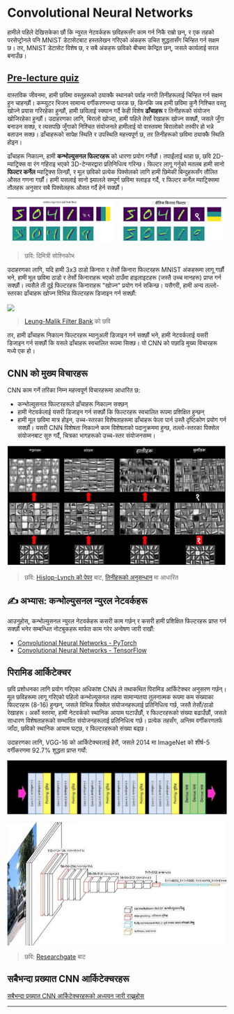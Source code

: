 <!--
CO_OP_TRANSLATOR_METADATA:
{
  "original_hash": "a560d5b845962cf33dc102266e409568",
  "translation_date": "2025-09-23T07:15:35+00:00",
  "source_file": "lessons/4-ComputerVision/07-ConvNets/README.md",
  "language_code": "ne"
}
-->
# Convolutional Neural Networks

हामीले पहिले देखिसकेका छौं कि न्युरल नेटवर्कहरू छविहरूसँग काम गर्न निकै राम्रो छन्, र एक तहको परसेप्ट्रोनले पनि MNIST डेटासेटबाट हस्तलेखन गरिएको अंकहरू उचित शुद्धतासँग चिन्हित गर्न सक्षम छ। तर, MNIST डेटासेट विशेष छ, र सबै अंकहरू छविको बीचमा केन्द्रित छन्, जसले कार्यलाई सरल बनाउँछ।

## [Pre-lecture quiz](https://ff-quizzes.netlify.app/en/ai/quiz/13)

वास्तविक जीवनमा, हामी छविमा वस्तुहरूको ठ्याक्कै स्थानको पर्वाह नगरी तिनीहरूलाई चिन्हित गर्न सक्षम हुन चाहन्छौं। कम्प्युटर भिजन सामान्य वर्गीकरणभन्दा फरक छ, किनकि जब हामी छविमा कुनै निश्चित वस्तु खोज्ने प्रयास गरिरहेका हुन्छौं, हामी छविलाई स्क्यान गर्दै केही विशेष **ढाँचाहरू** र तिनीहरूको संयोजन खोजिरहेका हुन्छौं। उदाहरणका लागि, बिरालो खोज्दा, हामी पहिले तेर्सो रेखाहरू खोज्न सक्छौं, जसले जुँगा बनाउन सक्छ, र त्यसपछि जुँगाको निश्चित संयोजनले हामीलाई यो वास्तवमा बिरालोको तस्वीर हो भन्ने बताउन सक्छ। ढाँचाहरूको सापेक्ष स्थिति र उपस्थिति महत्त्वपूर्ण छ, तर तिनीहरूको छविमा ठ्याक्कै स्थिति होइन।

ढाँचाहरू निकाल्न, हामी **कन्भोल्युसनल फिल्टरहरू** को धारणा प्रयोग गर्नेछौं। तपाईंलाई थाहा छ, छवि 2D-म्याट्रिक्स वा रंग गहिराइ भएको 3D-टेन्सरद्वारा प्रतिनिधित्व गरिन्छ। फिल्टर लागू गर्नुको मतलब हामी सानो **फिल्टर कर्नेल** म्याट्रिक्स लिन्छौं, र मूल छविको प्रत्येक पिक्सेलको लागि हामी छिमेकी बिन्दुहरूसँग तौलित औसत गणना गर्छौं। हामी यसलाई सानो झ्यालले सम्पूर्ण छविमा स्लाइड गर्दै, र फिल्टर कर्नेल म्याट्रिक्समा तौलहरू अनुसार सबै पिक्सेलहरू औसत गर्दै हेर्न सक्छौं।

![Vertical Edge Filter](../../../../../translated_images/filter-vert.b7148390ca0bc356ddc7e55555d2481819c1e86ddde9dce4db5e71a69d6f887f.ne.png) | ![Horizontal Edge Filter](../../../../../translated_images/filter-horiz.59b80ed4feb946efbe201a7fe3ca95abb3364e266e6fd90820cb893b4d3a6dda.ne.png)
----|----

> छवि: दिमित्री सोश्निकोभ

उदाहरणका लागि, यदि हामी 3x3 ठाडो किनारा र तेर्सो किनारा फिल्टरहरू MNIST अंकहरूमा लागू गर्छौं भने, हामी मूल छविमा ठाडो र तेर्सो किनाराहरू भएको ठाउँमा हाइलाइटहरू (जस्तै उच्च मानहरू) प्राप्त गर्न सक्छौं। त्यसैले ती दुई फिल्टरहरू किनाराहरू "खोज्न" प्रयोग गर्न सकिन्छ। यसैगरी, हामी अन्य तल्लो-स्तरका ढाँचाहरू खोज्न विभिन्न फिल्टरहरू डिजाइन गर्न सक्छौं:

<img src="images/lmfilters.jpg" width="500" align="center"/>

> [Leung-Malik Filter Bank](https://www.robots.ox.ac.uk/~vgg/research/texclass/filters.html) को छवि

तर, हामी ढाँचाहरू निकाल्न फिल्टरहरू म्यानुअली डिजाइन गर्न सक्छौं भने, हामी नेटवर्कलाई यसरी डिजाइन गर्न सक्छौं कि यसले ढाँचाहरू स्वचालित रूपमा सिक्छ। यो CNN को पछाडि मुख्य विचारहरू मध्ये एक हो।

## CNN को मुख्य विचारहरू

CNN काम गर्ने तरिका निम्न महत्त्वपूर्ण विचारहरूमा आधारित छ:

* कन्भोल्युसनल फिल्टरहरूले ढाँचाहरू निकाल्न सक्छन्
* हामी नेटवर्कलाई यसरी डिजाइन गर्न सक्छौं कि फिल्टरहरू स्वचालित रूपमा प्रशिक्षित हुन्छन्
* हामी मूल छविमा मात्र होइन, उच्च-स्तरका विशेषताहरूमा ढाँचाहरू फेला पार्न उस्तै दृष्टिकोण प्रयोग गर्न सक्छौं। यसरी CNN विशेषता निकाल्ने काम विशेषताको पदानुक्रममा हुन्छ, तल्लो-स्तरका पिक्सेल संयोजनबाट सुरु गर्दै, चित्रका भागहरूको उच्च-स्तर संयोजनसम्म।

![Hierarchical Feature Extraction](../../../../../translated_images/FeatureExtractionCNN.d9b456cbdae7cb643fde3032b81b2940e3cf8be842e29afac3f482725ba7f95c.ne.png)

> छवि: [Hislop-Lynch को पेपर](https://www.semanticscholar.org/paper/Computer-vision-based-pedestrian-trajectory-Hislop-Lynch/26e6f74853fc9bbb7487b06dc2cf095d36c9021d) बाट, [तिनीहरूको अनुसन्धान](https://dl.acm.org/doi/abs/10.1145/1553374.1553453) मा आधारित

## ✍️ अभ्यास: कन्भोल्युसनल न्युरल नेटवर्कहरू

आउनुहोस्, कन्भोल्युसनल न्युरल नेटवर्कहरू कसरी काम गर्छन् र कसरी हामी प्रशिक्षित फिल्टरहरू प्राप्त गर्न सक्छौं भनेर सम्बन्धित नोटबुकहरू मार्फत काम गरेर अन्वेषण जारी राखौं:

* [Convolutional Neural Networks - PyTorch](ConvNetsPyTorch.ipynb)
* [Convolutional Neural Networks - TensorFlow](ConvNetsTF.ipynb)

## पिरामिड आर्किटेक्चर

छवि प्रशोधनका लागि प्रयोग गरिएका अधिकांश CNN ले तथाकथित पिरामिड आर्किटेक्चर अनुसरण गर्छन्। मूल छविहरूमा लागू गरिएको पहिलो कन्भोल्युसनल तहमा सामान्यतया तुलनात्मक रूपमा कम संख्याका फिल्टरहरू (8-16) हुन्छन्, जसले विभिन्न पिक्सेल संयोजनहरूलाई प्रतिनिधित्व गर्छ, जस्तै तेर्सो/ठाडो रेखाहरू। अर्को स्तरमा, हामी नेटवर्कको स्थानिक आयाम घटाउँछौं, र फिल्टरहरूको संख्या बढाउँछौं, जसले साधारण विशेषताहरूको सम्भावित संयोजनहरूलाई प्रतिनिधित्व गर्छ। प्रत्येक तहसँग, अन्तिम वर्गीकरणतर्फ जाँदा, छविको स्थानिक आयाम घट्छ, र फिल्टरहरूको संख्या बढ्छ।

उदाहरणका लागि, VGG-16 को आर्किटेक्चरलाई हेरौं, जसले 2014 मा ImageNet को शीर्ष-5 वर्गीकरणमा 92.7% शुद्धता प्राप्त गर्यो:

![ImageNet Layers](../../../../../translated_images/vgg-16-arch1.d901a5583b3a51baeaab3e768567d921e5d54befa46e1e642616c5458c934028.ne.jpg)

![ImageNet Pyramid](../../../../../translated_images/vgg-16-arch.64ff2137f50dd49fdaa786e3f3a975b3f22615efd13efb19c5d22f12e01451a1.ne.jpg)

> छवि: [Researchgate](https://www.researchgate.net/figure/Vgg16-model-structure-To-get-the-VGG-NIN-model-we-replace-the-2-nd-4-th-6-th-7-th_fig2_335194493) बाट

## सबैभन्दा प्रख्यात CNN आर्किटेक्चरहरू

[सबैभन्दा प्रख्यात CNN आर्किटेक्चरहरूको अध्ययन जारी राख्नुहोस्](CNN_Architectures.md)

---

